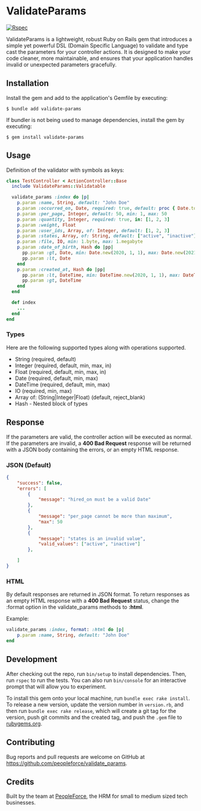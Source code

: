 # ValidateParams

[![Rspec](https://github.com/peopleforce/validate_params/actions/workflows/rspec.yml/badge.svg)](https://github.com/peopleforce/validate_params/actions/workflows/rspec.yml)

ValidateParams is a lightweight, robust Ruby on Rails gem that introduces a simple yet powerful DSL (Domain Specific Language) to validate and type cast the parameters for your controller actions. It is designed to make your code cleaner, more maintainable, and ensures that your application handles invalid or unexpected parameters gracefully.

## Installation

Install the gem and add to the application's Gemfile by executing:

    $ bundle add validate-params

If bundler is not being used to manage dependencies, install the gem by executing:

    $ gem install validate-params

## Usage

Definition of the validator with symbols as keys:

```ruby
class TestController < ActionController::Base
  include ValidateParams::Validatable

  validate_params :index do |p|
    p.param :name, String, default: "John Doe"
    p.param :occurred_on, Date, required: true, default: proc { Date.today }
    p.param :per_page, Integer, default: 50, min: 1, max: 50
    p.param :quantity, Integer, required: true, in: [1, 2, 3]
    p.param :weight, Float
    p.param :user_ids, Array, of: Integer, default: [1, 2, 3]
    p.param :states, Array, of: String, default: ["active", "inactive"], reject_blank: true
    p.param :file, IO, min: 1.byte, max: 1.megabyte
    p.param :date_of_birth, Hash do |pp|
      pp.param :gt, Date, min: Date.new(2020, 1, 1), max: Date.new(2021, 1, 1)
      pp.param :lt, Date
    end
    p.param :created_at, Hash do |pp|
      pp.param :lt, DateTime, min: DateTime.new(2020, 1, 1), max: DateTime.new(2021, 1, 1)
      pp.param :gt, DateTime
    end
  end

  def index
    ...
  end
end
```

### Types

Here are the following supported types along with operations supported.

- String (required, default)
- Integer (required, default, min, max, in)
- Float (required, default, min, max, in)
- Date (required, default, min, max)
- DateTime (required, default, min, max)
- IO (required, min, max)
- Array of: (String|Integer|Float) (default, reject_blank)
- Hash - Nested block of types


## Response

If the parameters are valid, the controller action will be executed as normal. If the parameters are invalid, a **400 Bad Request** response will be returned with a JSON body containing the errors, or an empty HTML response.

### JSON (Default)

```json
{
    "success": false,
    "errors": [
        {
            "message": "hired_on must be a valid Date"
        },
        {
            "message": "per_page cannot be more than maximum",
            "max": 50
        },
        {
            "message": "states is an invalid value",
            "valid_values": ["active", "inactive"]
        },

    ]
}
```

### HTML

By default responses are returned in JSON format. To return responses as an empty HTML response with a **400 Bad Request** status, change the :format option in the validate_params methods to **:html**.

Example:

```ruby
validate_params :index, format: :html do |p|
    p.param :name, String, default: "John Doe"
end
```

## Development

After checking out the repo, run `bin/setup` to install dependencies. Then, run `rspec` to run the tests. You can also run `bin/console` for an interactive prompt that will allow you to experiment.

To install this gem onto your local machine, run `bundle exec rake install`. To release a new version, update the version number in `version.rb`, and then run `bundle exec rake release`, which will create a git tag for the version, push git commits and the created tag, and push the `.gem` file to [rubygems.org](https://rubygems.org).

## Contributing

Bug reports and pull requests are welcome on GitHub at https://github.com/peopleforce/validate_params.

## Credits

Built by the team at [PeopleForce](https://peopleforce.io), the HRM for small to medium sized tech businesses.
